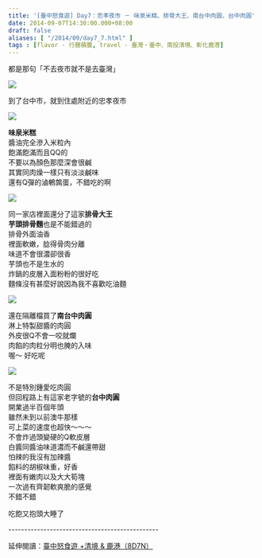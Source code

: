 ```yaml
---
title: '[臺中怒食遊] Day7：忠孝夜市 － 味泉米糕、排骨大王、南台中肉圓、台中肉圓'
date: 2014-09-07T14:30:00.000+08:00
draft: false
aliases: [ "/2014/09/day7_7.html" ]
tags : [flavor - 行膳積腹, travel - 臺灣・臺中、南投清境、彰化鹿港]
---
```


都是那句「不去夜市就不是去臺灣」  

![](/images/taichung7e1.jpg)

到了台中市，就到住處附近的忠孝夜市  

![](/images/taichung7e.jpg)

**味泉米糕**  
醬油完全滲入米粒內  
飽滿飽滿而且QQ的  
不要以為顏色那麼深會很鹹  
其實同肉燥一樣只有淡淡鹹味  
還有Q彈的滷鵪鶉蛋，不錯吃的啊  

![](/images/taichung7e2.jpg)

同一家店裡面還分了這家**排骨大王**  
**芋頭排骨麵**也是不能錯過的  
排骨外面油香  
裡面軟嫩，腍得骨肉分離  
味道不會很濃卻很香  
芋頭也不是生水的  
炸鍋的皮層入面粉粉的很好吃  
麵條沒有甚麼好說因為我不喜歡吃油麵  

![](/images/taichung7e3.jpg)

還在隔離檔買了**南台中肉圓**  
淋上特製甜醬的肉圓  
外皮很Q不會一咬就爛  
肉餡的肉粒分明也腌的入味  
喔～ 好吃呢  

![](/images/taichung7e4.jpg)

不是特別鍾愛吃肉圓  
但回程路上有這家老字號的**台中肉圓**  
開業過半百個年頭  
雖然未到以前澳牛那樣  
可上菜的速度也超快～～～  
不會炸過頭變硬的Q軟皮層  
白醬同醬油味道濃而不鹹還帶甜  
怕辣的我沒有加辣醬  
餡料的胡椒味重，好香  
裡面有嫩肉以及大大筍塊  
一次過有齊韌軟爽脆的感覺  
不錯不錯  
  
吃飽又抱頭大睡了  
  
\-----------------------------------------------  
  
延伸閱讀：[臺中怒食遊 +清境 & 鹿港（8D7N）](https://hidie.net/taichung8d7n/)
